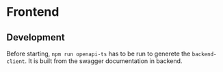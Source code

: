 # Frontend

## Development

Before starting, `npm run openapi-ts` has to be run to generete the `backend-client`. It is built from the swagger documentation in backend.
